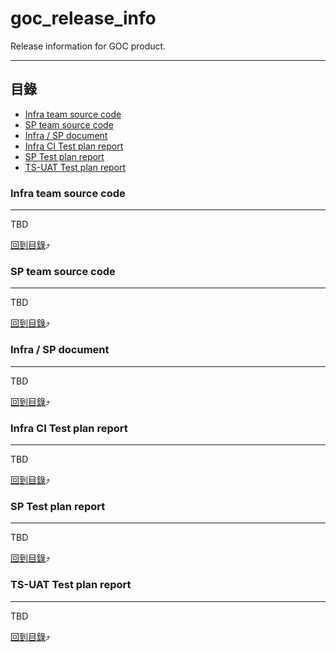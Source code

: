 # goc_release_info
Release information for GOC product.

****

## 目錄
* [Infra team source code](#infra-team-source-code)
* [SP team source code](#sp-team-source-code)
* [Infra / SP document](#infra--sp-document)
* [Infra CI Test plan report](#infra-ci-test-plan-report)
* [SP Test plan report](#sp-test-plan-report)
* [TS-UAT Test plan report](#ts-uat-test-plan-report)

### Infra team source code
------
TBD

[回到目錄](#目錄):arrow_heading_up:

### SP team source code
------
TBD

[回到目錄](#目錄):arrow_heading_up:

### Infra / SP document
------
TBD

[回到目錄](#目錄):arrow_heading_up:

### Infra CI Test plan report
------
TBD

[回到目錄](#目錄):arrow_heading_up:

### SP Test plan report
------
TBD

[回到目錄](#目錄):arrow_heading_up:

### TS-UAT Test plan report
------
TBD

[回到目錄](#目錄):arrow_heading_up:
